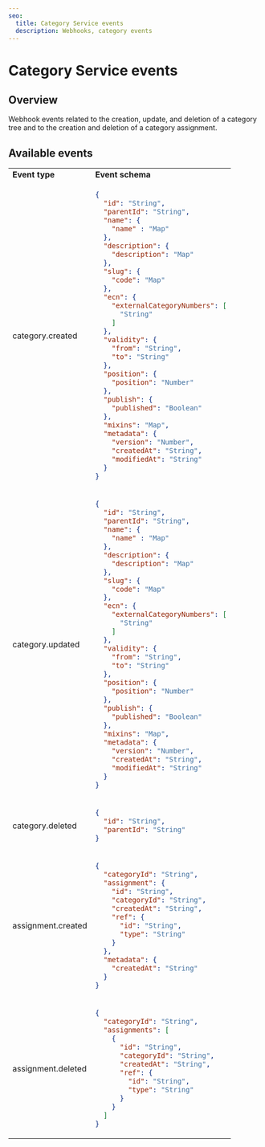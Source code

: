 ```yaml
---
seo:
  title: Category Service events
  description: Webhooks, category events
---
```


# Category Service events

## Overview

Webhook events related to the creation, update, and deletion of a category tree and to the creation and deletion of a category assignment.

## Available events

<table>
  <tr>
    <td><b>Event type</b></td>
    <td><b>Event schema</b></td>
  </tr>
  <tr>
    <td>category.created</td>
<td>

```json
{
  "id": "String",
  "parentId": "String",
  "name": {
    "name" : "Map"
  },
  "description": {
    "description": "Map"
  },
  "slug": {
    "code": "Map"
  },
  "ecn": {
    "externalCategoryNumbers": [
      "String"
    ]
  },
  "validity": {
    "from": "String",
    "to": "String"
  },
  "position": {
    "position": "Number"
  },
  "publish": {
    "published": "Boolean"
  },
  "mixins": "Map",
  "metadata": {
    "version": "Number",
    "createdAt": "String",
    "modifiedAt": "String"
  }
}
```
</td>
</tr>

<tr>
    <td>category.updated</td>
<td>

```json
{
  "id": "String",
  "parentId": "String",
  "name": {
    "name" : "Map"
  },
  "description": {
    "description": "Map"
  },
  "slug": {
    "code": "Map"
  },
  "ecn": {
    "externalCategoryNumbers": [
      "String"
    ]
  },
  "validity": {
    "from": "String",
    "to": "String"
  },
  "position": {
    "position": "Number"
  },
  "publish": {
    "published": "Boolean"
  },
  "mixins": "Map",
  "metadata": {
    "version": "Number",
    "createdAt": "String",
    "modifiedAt": "String"
  }
}
```
</td>
</tr>
  <tr>
    <td>category.deleted</td>
<td>

```json
{
  "id": "String",
  "parentId": "String"
}
```
</td>
</tr>
  <tr>
    <td>assignment.created</td>
<td>

```json
{
  "categoryId": "String",
  "assignment": {
    "id": "String",
    "categoryId": "String",
    "createdAt": "String",
    "ref": {
      "id": "String",
      "type": "String"
    }
  },
  "metadata": {
    "createdAt": "String"
  }
}
```
</td>
</tr>
  <tr>
    <td>assignment.deleted</td>
<td>

```json
{
  "categoryId": "String",
  "assignments": [
    {
      "id": "String",
      "categoryId": "String",
      "createdAt": "String",
      "ref": {
        "id": "String",
        "type": "String"
      }
    }
  ]
}
```
</td>
</tr>

</table>